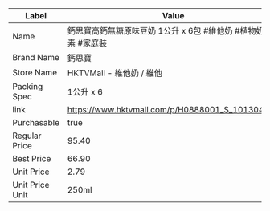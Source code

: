 | Label           | Value                                           |
| --------------- | ----------------------------------------------- |
| Name            | 鈣思寶高鈣無糖原味豆奶 1公升 x 6包 #維他奶 #植物奶 #素 #家庭裝          |
| Brand Name      | 鈣思寶                                             |
| Store Name      | HKTVMall - 維他奶 / 維他                             |
| Packing Spec    | 1公升 x 6                                         |
| link            | https://www.hktvmall.com/p/H0888001_S_10130495E |
| Purchasable     | true                                            |
| Regular Price   | 95.40                                           |
| Best Price      | 66.90                                           |
| Unit Price      | 2.79                                            |
| Unit Price Unit | 250ml                                           |
